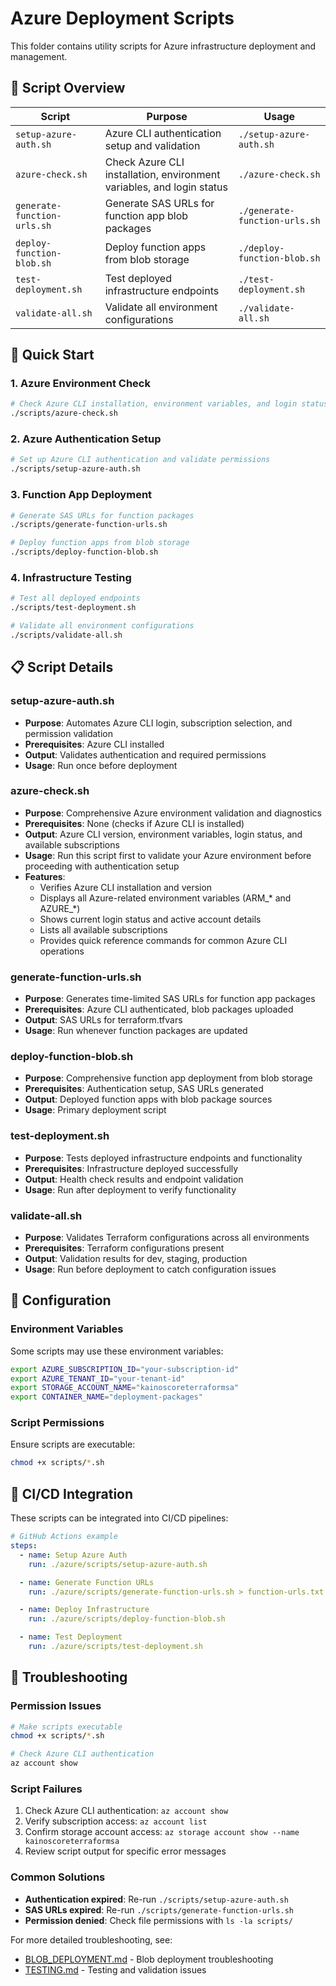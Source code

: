 # Azure Deployment Scripts

This folder contains utility scripts for Azure infrastructure deployment and management.

## 📁 Script Overview

| Script | Purpose | Usage |
|--------|---------|-------|
| `setup-azure-auth.sh` | Azure CLI authentication setup and validation | `./setup-azure-auth.sh` |
| `azure-check.sh` | Check Azure CLI installation, environment variables, and login status | `./azure-check.sh` |
| `generate-function-urls.sh` | Generate SAS URLs for function app blob packages | `./generate-function-urls.sh` |
| `deploy-function-blob.sh` | Deploy function apps from blob storage | `./deploy-function-blob.sh` |
| `test-deployment.sh` | Test deployed infrastructure endpoints | `./test-deployment.sh` |
| `validate-all.sh` | Validate all environment configurations | `./validate-all.sh` |

## 🚀 Quick Start

### 1. Azure Environment Check
```bash
# Check Azure CLI installation, environment variables, and login status
./scripts/azure-check.sh
```

### 2. Azure Authentication Setup
```bash
# Set up Azure CLI authentication and validate permissions
./scripts/setup-azure-auth.sh
```

### 3. Function App Deployment
```bash
# Generate SAS URLs for function packages
./scripts/generate-function-urls.sh

# Deploy function apps from blob storage
./scripts/deploy-function-blob.sh
```

### 4. Infrastructure Testing
```bash
# Test all deployed endpoints
./scripts/test-deployment.sh

# Validate all environment configurations
./scripts/validate-all.sh
```

## 📋 Script Details

### setup-azure-auth.sh
- **Purpose**: Automates Azure CLI login, subscription selection, and permission validation
- **Prerequisites**: Azure CLI installed
- **Output**: Validates authentication and required permissions
- **Usage**: Run once before deployment

### azure-check.sh
- **Purpose**: Comprehensive Azure environment validation and diagnostics
- **Prerequisites**: None (checks if Azure CLI is installed)
- **Output**: Azure CLI version, environment variables, login status, and available subscriptions
- **Usage**: Run this script first to validate your Azure environment before proceeding with authentication setup
- **Features**:
  - Verifies Azure CLI installation and version
  - Displays all Azure-related environment variables (ARM_* and AZURE_*)
  - Shows current login status and active account details
  - Lists all available subscriptions
  - Provides quick reference commands for common Azure CLI operations

### generate-function-urls.sh
- **Purpose**: Generates time-limited SAS URLs for function app packages
- **Prerequisites**: Azure CLI authenticated, blob packages uploaded
- **Output**: SAS URLs for terraform.tfvars
- **Usage**: Run whenever function packages are updated

### deploy-function-blob.sh
- **Purpose**: Comprehensive function app deployment from blob storage
- **Prerequisites**: Authentication setup, SAS URLs generated
- **Output**: Deployed function apps with blob package sources
- **Usage**: Primary deployment script

### test-deployment.sh
- **Purpose**: Tests deployed infrastructure endpoints and functionality
- **Prerequisites**: Infrastructure deployed successfully
- **Output**: Health check results and endpoint validation
- **Usage**: Run after deployment to verify functionality

### validate-all.sh
- **Purpose**: Validates Terraform configurations across all environments
- **Prerequisites**: Terraform configurations present
- **Output**: Validation results for dev, staging, production
- **Usage**: Run before deployment to catch configuration issues

## 🔧 Configuration

### Environment Variables
Some scripts may use these environment variables:
```bash
export AZURE_SUBSCRIPTION_ID="your-subscription-id"
export AZURE_TENANT_ID="your-tenant-id"
export STORAGE_ACCOUNT_NAME="kainoscoreterraformsa"
export CONTAINER_NAME="deployment-packages"
```

### Script Permissions
Ensure scripts are executable:
```bash
chmod +x scripts/*.sh
```

## 🔄 CI/CD Integration

These scripts can be integrated into CI/CD pipelines:

```yaml
# GitHub Actions example
steps:
  - name: Setup Azure Auth
    run: ./azure/scripts/setup-azure-auth.sh

  - name: Generate Function URLs
    run: ./azure/scripts/generate-function-urls.sh > function-urls.txt

  - name: Deploy Infrastructure
    run: ./azure/scripts/deploy-function-blob.sh

  - name: Test Deployment
    run: ./azure/scripts/test-deployment.sh
```

## 🚨 Troubleshooting

### Permission Issues
```bash
# Make scripts executable
chmod +x scripts/*.sh

# Check Azure CLI authentication
az account show
```

### Script Failures
1. Check Azure CLI authentication: `az account show`
2. Verify subscription access: `az account list`
3. Confirm storage account access: `az storage account show --name kainoscoreterraformsa`
4. Review script output for specific error messages

### Common Solutions
- **Authentication expired**: Re-run `./scripts/setup-azure-auth.sh`
- **SAS URLs expired**: Re-run `./scripts/generate-function-urls.sh`
- **Permission denied**: Check file permissions with `ls -la scripts/`

For more detailed troubleshooting, see:
- [BLOB_DEPLOYMENT.md](../BLOB_DEPLOYMENT.md) - Blob deployment troubleshooting
- [TESTING.md](../TESTING.md) - Testing and validation issues

